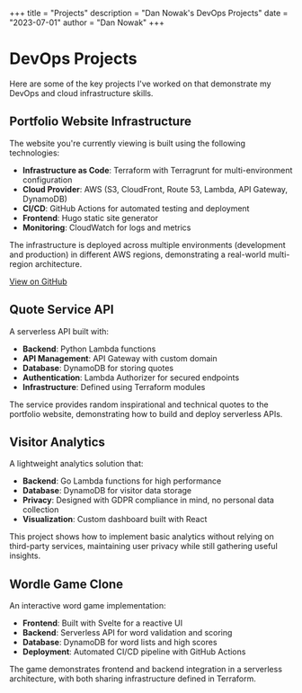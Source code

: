 +++
title = "Projects"
description = "Dan Nowak's DevOps Projects"
date = "2023-07-01"
author = "Dan Nowak"
+++

# DevOps Projects

Here are some of the key projects I've worked on that demonstrate my DevOps and cloud infrastructure skills.

## Portfolio Website Infrastructure

The website you're currently viewing is built using the following technologies:

- **Infrastructure as Code**: Terraform with Terragrunt for multi-environment configuration
- **Cloud Provider**: AWS (S3, CloudFront, Route 53, Lambda, API Gateway, DynamoDB)
- **CI/CD**: GitHub Actions for automated testing and deployment
- **Frontend**: Hugo static site generator
- **Monitoring**: CloudWatch for logs and metrics

The infrastructure is deployed across multiple environments (development and production) in different AWS regions, demonstrating a real-world multi-region architecture.

[View on GitHub](https://github.com/yourusername/dannowak-portfolio)

## Quote Service API

A serverless API built with:

- **Backend**: Python Lambda functions
- **API Management**: API Gateway with custom domain
- **Database**: DynamoDB for storing quotes
- **Authentication**: Lambda Authorizer for secured endpoints
- **Infrastructure**: Defined using Terraform modules

The service provides random inspirational and technical quotes to the portfolio website, demonstrating how to build and deploy serverless APIs.

## Visitor Analytics

A lightweight analytics solution that:

- **Backend**: Go Lambda functions for high performance
- **Database**: DynamoDB for visitor data storage
- **Privacy**: Designed with GDPR compliance in mind, no personal data collection
- **Visualization**: Custom dashboard built with React

This project shows how to implement basic analytics without relying on third-party services, maintaining user privacy while still gathering useful insights.

## Wordle Game Clone

An interactive word game implementation:

- **Frontend**: Built with Svelte for a reactive UI
- **Backend**: Serverless API for word validation and scoring
- **Database**: DynamoDB for word lists and high scores
- **Deployment**: Automated CI/CD pipeline with GitHub Actions

The game demonstrates frontend and backend integration in a serverless architecture, with both sharing infrastructure defined in Terraform. 